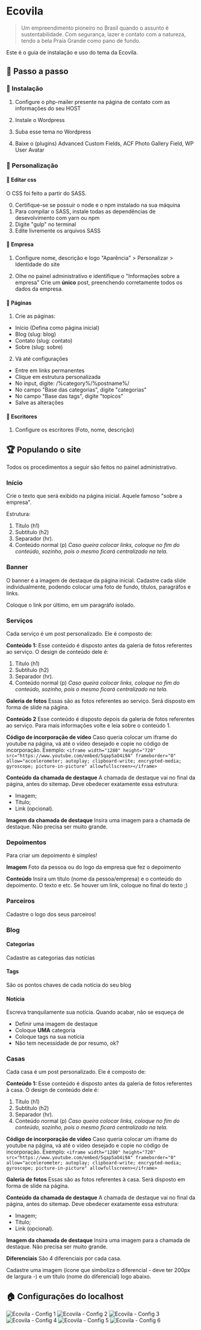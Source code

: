 # Ecovila
> Um empreendimento pioneiro no Brasil quando o assunto é sustentabilidade. Com segurança, lazer e contato com a natureza, tendo a bela Praia Grande como pano de fundo.

Este é o guia de instalação e uso do tema da Ecovila.

## :crystal_ball: Passo a passo 
### :hammer: Instalação
1. Configure o php-mailer presente na página de contato com as informações do seu HOST

2. Instale o Wordpress

3. Suba esse tema no Wordpress

4. Baixe o (plugins) Advanced Custom Fields, ACF Photo Gallery Field, WP User Avatar

### :art: Personalização

#### :art: Editar css
O CSS foi feito a partir do SASS. 

0. Certifique-se se possuir o node e o npm instalado na sua máquina
1. Para compilar o SASS, instale todas as dependências de desevolvimento com yarn ou npm
2. Digite "gulp" no terminal
4. Edite livremente os arquivos SASS

#### :house_with_garden: Empresa
1.  Configure nome, descrição e logo
    "Aparência" > Personalizar > Identidade do site

2. Olhe no painel administrativo e identifique o "Informações sobre a empresa"
	Crie um **único** post, preenchendo corretamente todos os dados da empresa.

#### :page_facing_up: Páginas
1. Crie as páginas:
  - Início    (Defina como página inicial)
  - Blog      (slug: blog)
  - Contato   (slug: contato)
  - Sobre     (slug: sobre)

2. Vá até configurações
  - Entre em links permanentes
  - Clique em estrutura personalizada
  - No input, digite: /%category%/%postname%/
  - No campo "Base das categorias", digite "categorias"
  - No campo "Base das tags", digite "topicos"
  - Salve as alterações
  
#### :busts_in_silhouette: Escritores
1. Configure os escritores (Foto, nome, descrição)

## :trophy: Populando o site
Todos os procedimentos a seguir são feitos no painel administrativo.

### Início
Crie o texto que será exibido na página inicial. Aquele famoso "sobre a empresa".

Estrutura: 
1. Título (h1)
2. Subtítulo (h2)
3. Separador (hr).
4. Conteúdo normal (p)
*Caso queira colocar links, coloque no fim do conteúdo, sozinho, pois o mesmo ficará centralizado na tela.*

### Banner
O banner é a imagem de destaque da página inicial. Cadastre cada slide individualmente, podendo colocar uma foto de fundo, títulos, paragráfos e links.

Coloque o link por último, em um paragráfo isolado.

### Serviços
Cada serviço é um post personalizado. Ele é composto de:

**Conteúdo 1:**
Esse conteúdo é disposto antes da galeria de fotos referentes ao serviço.
O design de conteúdo dele é: 
1. Título (h1)
2. Subtítulo (h2)
3. Separador (hr).
4. Conteúdo normal (p)
*Caso queira colocar links, coloque no fim do conteúdo, sozinho, pois o mesmo ficará centralizado na tela.*

**Galeria de fotos**
Essas são as fotos referentes ao serviço. Será disposto em forma de slide na página.

**Conteúdo 2**
Esse conteúdo é disposto depois da galeria de fotos referentes ao serviço.
Para mais informações volte e leia sobre o conteúdo 1.

**Código de incorporação de vídeo**
Caso queria colocar um iframe do youtube na página, vá até o vídeo desejado e copie no código de incorporação.
Exemplo: 
`<iframe width="1280" height="720" src="https://www.youtube.com/embed/5qap5aO4i9A" frameborder="0" allow="accelerometer; autoplay; clipboard-write; encrypted-media; gyroscope; picture-in-picture" allowfullscreen></iframe>`

**Conteúdo da chamada de destaque**
A chamada de destaque vai no final da página, antes do sitemap.
Deve obedecer exatamente essa estrutura: 
- Imagem;
- Título;
- Link (opcional).

**Imagem da chamada de destaque**
Insira uma imagem para a chamada de destaque. Não precisa ser muito grande.

### Depoimentos
Para criar um depoimento é simples!

**Imagem**
Foto da pessoa ou do logo da empresa que fez o depoimento

**Conteúdo**
Insira um título (nome da pessoa/empresa) e o conteúdo do depoimento. O texto e etc.
Se houver um link, coloque no final do texto ;)

### Parceiros
Cadastre o logo dos seus parceiros!

### Blog
#### Categorias
Cadastre as categorias das notícias

#### Tags
São os pontos chaves de cada notícia do seu blog

#### Notícia
Escreva tranquilamente sua notícia. Quando acabar, não se esqueça de 
- Definir uma imagem de destaque
- Coloque **UMA** categoria
- Coloque tags na sua notícia
- Não tem necessidade de por resumo, ok?

### Casas
Cada casa é um post personalizado. Ele é composto de:

**Conteúdo 1:**
Esse conteúdo é disposto antes da galeria de fotos referentes à casa.
O design de conteúdo dele é: 
1. Título (h1)
2. Subtítulo (h2)
3. Separador (hr).
4. Conteúdo normal (p)
*Caso queira colocar links, coloque no fim do conteúdo, sozinho, pois o mesmo ficará centralizado na tela.*

**Código de incorporação de vídeo**
Caso queria colocar um iframe do youtube na página, vá até o vídeo desejado e copie no código de incorporação.
Exemplo: 
`<iframe width="1280" height="720" src="https://www.youtube.com/embed/5qap5aO4i9A" frameborder="0" allow="accelerometer; autoplay; clipboard-write; encrypted-media; gyroscope; picture-in-picture" allowfullscreen></iframe>`

**Galeria de fotos**
Essas são as fotos referentes à casa. Será disposto em forma de slide na página.

**Conteúdo da chamada de destaque**
A chamada de destaque vai no final da página, antes do sitemap.
Deve obedecer exatamente essa estrutura: 
- Imagem;
- Título;
- Link (opcional).

**Imagem da chamada de destaque**
Insira uma imagem para a chamada de destaque. Não precisa ser muito grande.

**Diferenciais**
São 4 diferenciais por cada casa.

Cadastre uma imagem (ícone que simboliza o diferencial - deve ter 200px de largura -) e um título (nome do diferencial) logo abaixo.

## :house: Configurações do localhost
![Ecovila - Config 1](./assets/docs/ecovila-config1.png)
![Ecovila - Config 2](./assets/docs/ecovila-config2.png)
![Ecovila - Config 3](./assets/docs/ecovila-config3.png)
![Ecovila - Config 4](./assets/docs/ecovila-config4.png)
![Ecovila - Config 5](./assets/docs/ecovila-config5.png)
![Ecovila - Config 6](./assets/docs/ecovila-config6.png)


